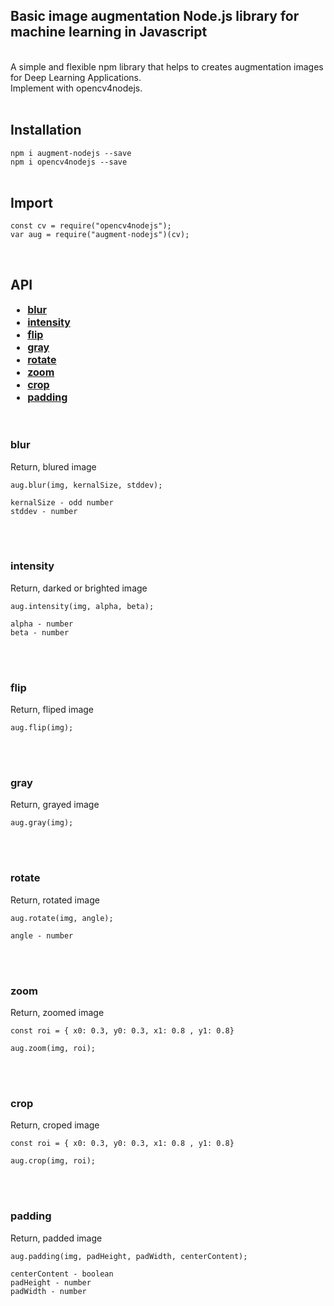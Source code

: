 ## Basic image augmentation Node.js library for machine learning in Javascript
<br />
A simple and flexible npm library that helps to creates augmentation images for Deep Learning Applications.<br />
Implement with opencv4nodejs.
<br />
<br />

## Installation

`npm i augment-nodejs --save`<br />
`npm i opencv4nodejs --save`
<br />
<br />

## Import
```
const cv = require("opencv4nodejs");
var aug = require("augment-nodejs")(cv);
```
<br />

## API

<font size="3.5px">

+ [**blur**](#blur)
+ [**intensity**](#intensity)
+ [**flip**](#flip)
+ [**gray**](#gray)
+ [**rotate**](#rotate)
+ [**zoom**](#zoom)
+ [**crop**](#crop)
+ [**padding**](#padding)

</font>
<br />

### **blur**
Return, blured image
```
aug.blur(img, kernalSize, stddev);

kernalSize - odd number
stddev - number
```
<br />
<br />

### **intensity**
Return, darked or brighted image
```
aug.intensity(img, alpha, beta);

alpha - number
beta - number
```
<br />
<br />

### **flip**
Return, fliped image
```
aug.flip(img);
```
<br />
<br />

### **gray**
Return, grayed image
```
aug.gray(img);
```
<br />
<br />

### **rotate**
Return, rotated image
```
aug.rotate(img, angle);

angle - number
```
<br />
<br />

### **zoom**
Return, zoomed image
```
const roi = { x0: 0.3, y0: 0.3, x1: 0.8 , y1: 0.8}

aug.zoom(img, roi);
```
<br />
<br />

### **crop**
Return, croped image
```
const roi = { x0: 0.3, y0: 0.3, x1: 0.8 , y1: 0.8}

aug.crop(img, roi);
```
<br />
<br />

### **padding**
Return, padded image
```
aug.padding(img, padHeight, padWidth, centerContent);

centerContent - boolean
padHeight - number
padWidth - number
```
<br />
<br />